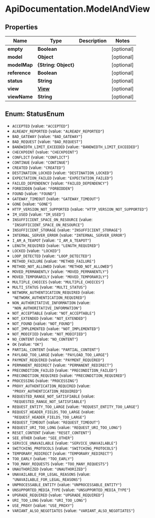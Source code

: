 # ApiDocumentation.ModelAndView

## Properties
Name | Type | Description | Notes
------------ | ------------- | ------------- | -------------
**empty** | **Boolean** |  | [optional] 
**model** | **Object** |  | [optional] 
**modelMap** | **{String: Object}** |  | [optional] 
**reference** | **Boolean** |  | [optional] 
**status** | **String** |  | [optional] 
**view** | [**View**](View.md) |  | [optional] 
**viewName** | **String** |  | [optional] 

<a name="StatusEnum"></a>
## Enum: StatusEnum

* `ACCEPTED` (value: `"ACCEPTED"`)
* `ALREADY_REPORTED` (value: `"ALREADY_REPORTED"`)
* `BAD_GATEWAY` (value: `"BAD_GATEWAY"`)
* `BAD_REQUEST` (value: `"BAD_REQUEST"`)
* `BANDWIDTH_LIMIT_EXCEEDED` (value: `"BANDWIDTH_LIMIT_EXCEEDED"`)
* `CHECKPOINT` (value: `"CHECKPOINT"`)
* `CONFLICT` (value: `"CONFLICT"`)
* `CONTINUE` (value: `"CONTINUE"`)
* `CREATED` (value: `"CREATED"`)
* `DESTINATION_LOCKED` (value: `"DESTINATION_LOCKED"`)
* `EXPECTATION_FAILED` (value: `"EXPECTATION_FAILED"`)
* `FAILED_DEPENDENCY` (value: `"FAILED_DEPENDENCY"`)
* `FORBIDDEN` (value: `"FORBIDDEN"`)
* `FOUND` (value: `"FOUND"`)
* `GATEWAY_TIMEOUT` (value: `"GATEWAY_TIMEOUT"`)
* `GONE` (value: `"GONE"`)
* `HTTP_VERSION_NOT_SUPPORTED` (value: `"HTTP_VERSION_NOT_SUPPORTED"`)
* `IM_USED` (value: `"IM_USED"`)
* `INSUFFICIENT_SPACE_ON_RESOURCE` (value: `"INSUFFICIENT_SPACE_ON_RESOURCE"`)
* `INSUFFICIENT_STORAGE` (value: `"INSUFFICIENT_STORAGE"`)
* `INTERNAL_SERVER_ERROR` (value: `"INTERNAL_SERVER_ERROR"`)
* `I_AM_A_TEAPOT` (value: `"I_AM_A_TEAPOT"`)
* `LENGTH_REQUIRED` (value: `"LENGTH_REQUIRED"`)
* `LOCKED` (value: `"LOCKED"`)
* `LOOP_DETECTED` (value: `"LOOP_DETECTED"`)
* `METHOD_FAILURE` (value: `"METHOD_FAILURE"`)
* `METHOD_NOT_ALLOWED` (value: `"METHOD_NOT_ALLOWED"`)
* `MOVED_PERMANENTLY` (value: `"MOVED_PERMANENTLY"`)
* `MOVED_TEMPORARILY` (value: `"MOVED_TEMPORARILY"`)
* `MULTIPLE_CHOICES` (value: `"MULTIPLE_CHOICES"`)
* `MULTI_STATUS` (value: `"MULTI_STATUS"`)
* `NETWORK_AUTHENTICATION_REQUIRED` (value: `"NETWORK_AUTHENTICATION_REQUIRED"`)
* `NON_AUTHORITATIVE_INFORMATION` (value: `"NON_AUTHORITATIVE_INFORMATION"`)
* `NOT_ACCEPTABLE` (value: `"NOT_ACCEPTABLE"`)
* `NOT_EXTENDED` (value: `"NOT_EXTENDED"`)
* `NOT_FOUND` (value: `"NOT_FOUND"`)
* `NOT_IMPLEMENTED` (value: `"NOT_IMPLEMENTED"`)
* `NOT_MODIFIED` (value: `"NOT_MODIFIED"`)
* `NO_CONTENT` (value: `"NO_CONTENT"`)
* `OK` (value: `"OK"`)
* `PARTIAL_CONTENT` (value: `"PARTIAL_CONTENT"`)
* `PAYLOAD_TOO_LARGE` (value: `"PAYLOAD_TOO_LARGE"`)
* `PAYMENT_REQUIRED` (value: `"PAYMENT_REQUIRED"`)
* `PERMANENT_REDIRECT` (value: `"PERMANENT_REDIRECT"`)
* `PRECONDITION_FAILED` (value: `"PRECONDITION_FAILED"`)
* `PRECONDITION_REQUIRED` (value: `"PRECONDITION_REQUIRED"`)
* `PROCESSING` (value: `"PROCESSING"`)
* `PROXY_AUTHENTICATION_REQUIRED` (value: `"PROXY_AUTHENTICATION_REQUIRED"`)
* `REQUESTED_RANGE_NOT_SATISFIABLE` (value: `"REQUESTED_RANGE_NOT_SATISFIABLE"`)
* `REQUEST_ENTITY_TOO_LARGE` (value: `"REQUEST_ENTITY_TOO_LARGE"`)
* `REQUEST_HEADER_FIELDS_TOO_LARGE` (value: `"REQUEST_HEADER_FIELDS_TOO_LARGE"`)
* `REQUEST_TIMEOUT` (value: `"REQUEST_TIMEOUT"`)
* `REQUEST_URI_TOO_LONG` (value: `"REQUEST_URI_TOO_LONG"`)
* `RESET_CONTENT` (value: `"RESET_CONTENT"`)
* `SEE_OTHER` (value: `"SEE_OTHER"`)
* `SERVICE_UNAVAILABLE` (value: `"SERVICE_UNAVAILABLE"`)
* `SWITCHING_PROTOCOLS` (value: `"SWITCHING_PROTOCOLS"`)
* `TEMPORARY_REDIRECT` (value: `"TEMPORARY_REDIRECT"`)
* `TOO_EARLY` (value: `"TOO_EARLY"`)
* `TOO_MANY_REQUESTS` (value: `"TOO_MANY_REQUESTS"`)
* `UNAUTHORIZED` (value: `"UNAUTHORIZED"`)
* `UNAVAILABLE_FOR_LEGAL_REASONS` (value: `"UNAVAILABLE_FOR_LEGAL_REASONS"`)
* `UNPROCESSABLE_ENTITY` (value: `"UNPROCESSABLE_ENTITY"`)
* `UNSUPPORTED_MEDIA_TYPE` (value: `"UNSUPPORTED_MEDIA_TYPE"`)
* `UPGRADE_REQUIRED` (value: `"UPGRADE_REQUIRED"`)
* `URI_TOO_LONG` (value: `"URI_TOO_LONG"`)
* `USE_PROXY` (value: `"USE_PROXY"`)
* `VARIANT_ALSO_NEGOTIATES` (value: `"VARIANT_ALSO_NEGOTIATES"`)

